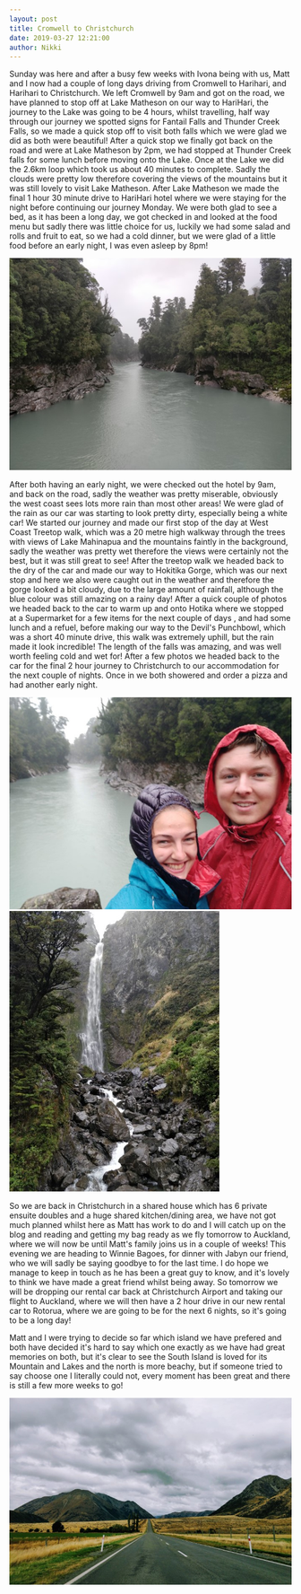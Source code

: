 ```yaml
---
layout: post
title: Cromwell to Christchurch
date: 2019-03-27 12:21:00
author: Nikki
---
```


Sunday was here and after a busy few weeks with Ivona being with us, Matt and I now had a couple of long days driving from Cromwell to Harihari, and Harihari to Christchurch. We left Cromwell by 9am and got on the road, we have planned to stop off at Lake Matheson on our way to HariHari, the journey to the Lake was going to be 4 hours, whilst travelling, half way through our journey we spotted signs for Fantail Falls and Thunder Creek Falls, so we made a quick stop off to visit both falls which we were glad we did as both were beautiful! After a quick stop we finally got back on the road and were at Lake Matheson by 2pm, we had stopped at Thunder Creek falls for some lunch before moving onto the Lake. Once at the Lake we did the 2.6km loop which took us about 40 minutes to complete. Sadly the clouds were pretty low therefore covering the views of the mountains but it was still lovely to visit Lake Matheson. After Lake Matheson we made the final 1 hour 30 minute drive to HariHari hotel where we were staying for the night before continuing our journey Monday. We were both glad to see a bed, as it has been a long day, we got checked in and looked at the food menu but sadly there was little choice for us, luckily we had some salad and rolls and fruit to eat, so we had a cold dinner, but we were glad of a little food before an early night, I was even asleep by 8pm!

![cromwell2-1](/assets/img/cromwell2/1.jpg)

After both having an early night, we were checked out the hotel by 9am, and back on the road, sadly the weather was pretty miserable, obviously the west coast sees lots more rain than most other areas! We were glad of the rain as our car was starting to look pretty dirty, especially being a white car! We started our journey and made our first stop of the day at West Coast Treetop walk, which was a 20 metre high walkway through the trees with views of Lake Mahinapua and the mountains faintly in the background, sadly the weather was pretty wet therefore the views were certainly not the best, but it was still great to see! After the treetop walk we headed back to the dry of the car and made our way to Hokitika Gorge, which was our next stop and here we also were caught out in the weather and therefore the gorge looked a bit cloudy, due to the large amount of rainfall, although the blue colour was still amazing on a rainy day! After a quick couple of photos we headed back to the car to warm up and onto Hotika where we stopped at a Supermarket for a few items for the next couple of days , and had some lunch and a refuel, before making our way to the Devil's Punchbowl, which was a short 40 minute drive, this walk was extremely uphill, but the rain made it look incredible! The length of the falls was amazing, and was well worth feeling cold and wet for! After a few photos we headed back to the car for the final 2 hour journey to Christchurch to our accommodation for the next couple of nights. Once in we both showered and order a pizza and had another early night.

![cromwell2-2](/assets/img/cromwell2/2.jpg)
![cromwell2-3](/assets/img/cromwell2/3.jpg)

So we are back in Christchurch in a shared house which has 6 private ensuite doubles and a huge shared kitchen/dining area, we have not got much planned whilst here as Matt has work to do and I will catch up on the blog and reading and getting my bag ready as we fly tomorrow to Auckland, where we will now be until Matt's family joins us in a couple of weeks! This evening we are heading to Winnie Bagoes, for dinner with Jabyn our friend, who we will sadly be saying goodbye to for the last time. I do hope we manage to keep in touch as he has been a great guy to know, and it's lovely to think we have made a great friend whilst being away. So tomorrow we will be dropping our rental car back at Christchurch Airport and taking our flight to Auckland, where we will then have a 2 hour drive in our new rental car to Rotorua, where we are going to be for the next 6 nights, so it's going to be a long day!

Matt and I were trying to decide so far which island we have prefered and both have decided it's hard to say which one exactly as we have had great memories on both, but it's clear to see the South Island is loved for its Mountain and Lakes and the north is more beachy, but if someone tried to say choose one I literally could not, every moment has been great and there is still a few more weeks to go!

![cromwell2-4](/assets/img/cromwell2/4.jpg)